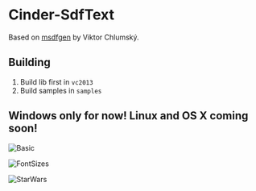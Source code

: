 # Cinder-SdfText
Based on [msdfgen](https://github.com/Chlumsky/msdfgen) by Viktor Chlumský.

## Building
1. Build lib first in ```vc2013```
1. Build samples in ```samples```

## Windows only for now! Linux and OS X coming soon!

![Basic](https://cdn-standard.discourse.org/uploads/libcinder/optimized/1X/6550b3422474c85a7c46b4bc83c02c1a06bcf7e8_1_626x500.png)


![FontSizes](https://cdn-standard.discourse.org/uploads/libcinder/original/1X/a12d8f8322b86763859022e6f25bfd4b54815828.png)


![StarWars](https://cdn-standard.discourse.org/uploads/libcinder/optimized/1X/4743384cafd790e1bbcbf102288a2623b78c376c_1_690x404.png)

